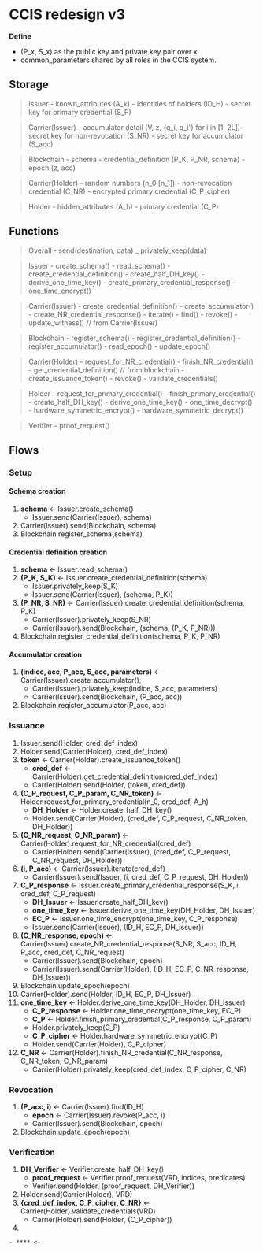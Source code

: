 # CCIS redesign v3

**Define** 
- (P_x, S_x) as the public key and private key pair over x. 
- common_parameters shared by all roles in the CCIS system.

## Storage

> Issuer
	- known_attributes (A_k)
	- identities of holders (ID_H)
	- secret key for primary credential (S_P)

> Carrier(Issuer)
	- accumulator detail (V, z, {g_i, g_i'} for i in [1, 2L])
	- secret key for non-revocation (S_NR)
	- secret key for accumulator (S_acc)

> Blockchain
	- schema 
	- credential_definition (P_K, P_NR, schema)
	- epoch (z, acc)

> Carrier(Holder)
	- random numbers (n_0 [n_1])
	- non-revocation credential (C_NR)
	- encrypted primary credential (C_P_cipher)

> Holder
	- hidden_attributes (A_h)
	- primary credential (C_P)

## Functions

> Overall
	- send(destination, data)
	_ privately_keep(data)

> Issuer
	- create_schema()
	- read_schema()
	- create_credential_definition()
	- create_half_DH_key()
	- derive_one_time_key()
	- create_primary_credential_response()
	- one_time_encrypt()

> Carrier(Issuer)
	- create_credential_definition()
	- create_accumulator()
	- create_NR_credential_response()
	- iterate()
	- find()
	- revoke()
	- update_witness() // from Carrier(Issuer)

> Blockchain
	- register_schema()
	- register_credential_definition()
	- register_accumulator()
	- read_epoch()
	- update_epoch()

> Carrier(Holder)
	- request_for_NR_credential()
	- finish_NR_credential()
	- get_credential_definition() // from blockchain
	- create_issuance_token()
	- revoke()
	- validate_credentials()

> Holder
	- request_for_primary_credential()
	- finish_primary_credential()
	- create_half_DH_key()
	- derive_one_time_key()
	- one_time_decrypt()
	- hardware_symmetric_encrypt()
	- hardware_symmetric_decrypt()

> Verifier
	- proof_request()


## Flows

### Setup

#### Schema creation
1. **schema** <- Issuer.create_schema()
	- Issuer.send(Carrier(Issuer), schema)
2. Carrier(Issuer).send(Blockchain, schema)
3. Blockchain.register_schema(schema)

#### Credential definition creation
1. **schema** <- Issuer.read_schema()
2. **(P_K, S_K)** <- Issuer.create_credential_definition(schema)
	- Issuer.privately_keep(S_K)
	- Issuer.send(Carrier(Issuer), (schema, P_K))
3. **(P_NR, S_NR)** <- Carrier(Issuer).create_credential_definition(schema, P_K)
	- Carrier(Issuer).privately_keep(S_NR)
	- Carrier(Issuer).send(Blockchain, (schema, (P_K, P_NR)))
4. Blockchain.register_credential_definition(schema, P_K, P_NR)

#### Accumulator creation
1. **(indice, acc, P_acc, S_acc, parameters)** <- Carrier(Issuer).create_accumulator();
	- Carrier(Issuer).privately_keep(indice, S_acc, parameters)
	- Carrier(Issuer).send(Blockchain, (P_acc, acc))
2. Blockchain.register_accumulator(P_acc, acc)

### Issuance
1.  Issuer.send(Holder, cred_def_index) <!-- in person or remote -->
2.  Holder.send(Carrier(Holder), cred_def_index) <!-- bio-authenticated recommended -->
3.  **token** <- Carrier(Holder).create_issuance_token() <!-- token: n_0 -->
	- **cred_def** <- Carrier(Holder).get_credential_definition(cred_def_index)
	- Carrier(Holder).send(Holder, (token, cred_def))
4.  **(C_P_request, C_P_param, C_NR_token)** <- Holder.request_for_primary_credential(n_0, cred_def, A_h) <!-- C_P_param: r'', C_NR_token: n_1 -->
	- **DH_Holder** <- Holder.create_half_DH_key()
	- Holder.send(Carrier(Holder), (cred_def, C_P_request, C_NR_token, DH_Holder))
5.  **(C_NR_request, C_NR_param)** <- Carrier(Holder).request_for_NR_credential(cred_def) <!-- C_NR_param: s'' -->
	- Carrier(Holder).send(Carrier(Issuer), (cred_def, C_P_request, C_NR_request, DH_Holder))
6.  **(i, P_acc)** <- Carrier(Issuer).iterate(cred_def) <!-- P_acc: id of accumulator -->
	- Carrier(Issuer).send(Issuer, (i, cred_def, C_P_request, DH_Holder))
7.  **C_P_response** <- Issuer.create_primary_credential_response(S_K, i, cred_def, C_P_request)
	- **DH_Issuer** <- Issuer.create_half_DH_key()
	- **one_time_key** <- Issuer.derive_one_time_key(DH_Holder, DH_Issuer)
	- **EC_P** <- Issuer.one_time_encrypt(one_time_key, C_P_response)
	- Issuer.send(Carrier(Issuer), (ID_H, EC_P, DH_Issuer))
8.  **(C_NR_response, epoch)** <- Carrier(Issuer).create_NR_credential_response(S_NR, S_acc, ID_H, P_acc, cred_def, C_NR_request)
	- Carrier(Issuer).send(Blockchain, epoch)
	- Carrier(Issuer).send(Carrier(Holder), (ID_H, EC_P, C_NR_response, DH_Issuer))
9.  Blockchain.update_epoch(epoch)
10. Carrier(Holder).send(Holder, ID_H, EC_P, DH_Issuer)
11. **one_time_key** <- Holder.derive_one_time_key(DH_Holder, DH_Issuer)
	- **C_P_response** <- Holder.one_time_decrypt(one_time_key, EC_P)
	- **C_P** <- Holder.finish_primary_credential(C_P_response, C_P_param)
	- Holder.privately_keep(C_P)
	- **C_P_cipher** <- Holder.hardware_symmetric_encrypt(C_P)
	- Holder.send(Carrier(Holder), C_P_cipher)
12. **C_NR** <- Carrier(Holder).finish_NR_credential(C_NR_response, C_NR_token, C_NR_param)
	- Carrier(Holder).privately_keep(cred_def_index, C_P_cipher, C_NR)

### Revocation 
<!-- may be triggered by Issuer or Carrier(Holder) -->
1. **(P_acc, i)** <- Carrier(Issuer).find(ID_H)
	- **epoch** <- Carrier(Issuer).revoke(P_acc, i)
	- Carrier(Issuer).send(Blockchain, epoch)
2. Blockchain.update_epoch(epoch)

### Verification
1. **DH_Verifier** <- Verifier.create_half_DH_key()
	- **proof_request** <- Verifier.proof_request(VRD, indices, predicates)
	- Verifier.send(Holder, (proof_request, DH_Verifier)) <!-- in person or remote; indices: indices of revealing attributes; predicates: {i, P_i} for all i in hidden attributes -->
2. Holder.send(Carrier(Holder), VRD) <!-- bio-authenticated recommended -->
3. **{cred_def_index, C_P_cipher, C_NR}** <- Carrier(Holder).validate_credentials(VRD)
	- Carrier(Holder).send(Holder, {C_P_cipher}) <!-- {x}: may be zero, one or multiple x -->
4. 

	- **** <- 



